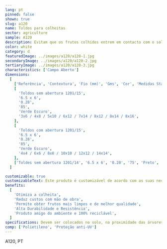 ```yaml
---
lang: pt
pinned: false
shown: true
slug: a120
name: Toldos para colheitas
sector: agriculture
sample: A120
description: Evitam que os frutos colhidos entrem em contacto com o solo, aumentando o indíce de colheita da cultura produzida e, consequentemente, o rendimento final.
color: white
category: d
featuredImage: ../images/a120/a120-1.jpg
secondaryImage: ../images/a120/a120-2.jpg
tertiaryImage: ../images/a120/a120-3.jpg
characteristics: ['Campo Aberto']
dimensions:
  [
    ['Referência', 'Contextura', 'Fio (mm)', 'Gms', 'Cor', 'Medidas Standard (m)'],
    [
      'Toldos sem abertura 1201/15',
      '6.5 x 6',
      '0.28',
      '85',
      'Verde Escuro',
      '3x6 / 4x8 / 5x10 / 6x12 / 7x14 / 8x12 / 8x14 / 8x16',
    ],
    [
      'Toldos com abertura 1201/15',
      '6.5 x 6',
      '0.28',
      '85',
      'Verde Escuro',
      '4x4 / 6x6 / 8x8 / 10x10 / 12x12 / 14x14',
    ],
    ['Toldes sem abertura 1201/14', '6.5 x 6', '0.28', '75', 'Preto', '7x25 / 8x25 / 9x25 / 10x25'],
  ]

customizable: true
customizableText: Este produto é customizável de acordo com as suas necessidades. Contacte-nos para mais informações.
benefits:
  [
    'Otimiza a colheita',
    'Reduz custos com mão de obra',
    'Permite obter frutos mais limpos e de melhor qualidade',
    'Alta Durabilidade e Resistência',
    'Produto amigo do ambiente e 100% reciclável',
  ]
specifications: Devem ser colocados no solo, na proximidade das árvores. Os solos devem ser cuidados, de forma a que não existam pedras ou galhos que possam danificar o tecido do toldo. Podem ou não possuir abertura de acordo com o tipo de colheita efectuada.
comp: ['Polietileno', 'Proteção anti-UV']
---
```


A120, PT
